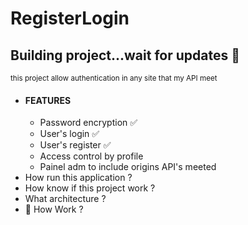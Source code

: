 <h1>RegisterLogin</h1> 
<h2>Building project...wait for updates &#128556; </h2>
<small>this project allow authentication in any site that my API meet</small>
<ul>
    <li>
        <h4>FEATURES</h4>
        <ul>
            <li>Password encryption &#9989;</li>
            <li> User's login &#9989;</li>
            <li>User's register  &#9989; </li>
            <li>Access control by profile</li>
            <li>Painel adm to include origins API's meeted
        </ul>
    </li>
    <li>How run this application ?</li>
    <li>How know if this project work ?</li>
    <li>What architecture ?</li>
    <li>&#129302; How Work ?</li>
    
<ul>